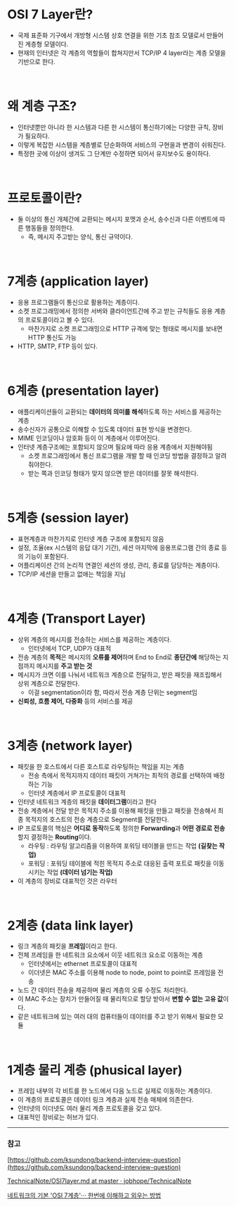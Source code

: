 

# OSI 7 Layer란?

- 국제 표준화 기구에서 개방형 시스템 상호 연결을 위한 기초 참조 모델로서 만들어진 계층형 모델이다.
- 현재의 인터넷은 각 계층의 역할들이 합쳐지만서 TCP/IP 4 layer라는 계층 모델을 기반으로 한다.
</br>

# 왜 계층 구조?

- 인터넷뿐만 아니라 한 시스템과 다른 한 시스템이 통신하기에는 다양한 규칙, 장비가 필요하다.
- 이렇게 복잡한 시스템을 계층별로 단순화하여 서비스의 구현을과 변경이 쉬워진다.
- 특정한 곳에 이상이 생겨도 그 단계만 수정하면 되어서 유지보수도 용이하다.
</br>


# 프로토콜이란?

- 둘 이상의 통신 개체간에 교환되는 메시지 포맷과 순서, 송수신과 다른 이벤트에 따른 행동들을 정의한다.
    - 즉, 메시지 주고받는 양식, 통신 규약이다.
</br>


# 7계층 (application layer)

- 응용 프로그램들이 통신으로 활용하는 계층이다.
- 소켓 프로그래밍에서 정의한 서버와 클라이언트간에 주고 받는 규칙들도 응용 계층의 프로토콜이라고 볼 수 있다.
    - 마찬가지로 소켓 프로그래밍으로 HTTP 규격에 맞는 형태로 메시지를 보내면 HTTP 통신도 가능
- HTTP, SMTP, FTP 등이 있다.
</br>


# 6계층 (presentation layer)

- 애플리케이션들이 교환되는 **데이터의 의미를 해석**하도록 하는 서비스를 제공하는 계층
- 송수신자가 공통으로 이해할 수 있도록 데이터 표현 방식을 변경한다.
- MIME 인코딩이나 암호화 등이 이 계층에서 이루어진다.
- 인터넷 계층구조에는 포함되지 않으며 필요에 따라 응용 계층에서 지원해야됨
    - 소켓 프로그래밍에서 통신 프로그램을 개발 할 때 인코딩 방법을 결정하고 알려줘야한다.
    - 받는 쪽과 인코딩 형태가 맞지 않으면 받은 데이터를 잘못 해석한다.
</br>


# 5계층 (session layer)

- 표현계층과 마찬가지로 인터넷 계층 구조에 포함되지 않음
- 설정, 조율(ex 시스템의 응답 대기 기간), 세션 마지막에 응용프로그램 간의 종료 등의 기능이 포함된다.
- 어플리케이션 간의 논리적 연결인 세션의 생성, 관리, 종료를 담당하는 계층이다.
- TCP/IP 세션을 만들고 없애는 책임을 지님
</br>


# 4계층 (Transport Layer)

- 상위 계층의 메시지를 전송하는 서비스를 제공하는 계층이다.
    - 인터넷에서 TCP, UDP가 대표적
- 전송 계층의 **목적**은 메시지의 **오류를 제어**하며 End to End로 **종단간에** 해당하는 지점까지 메시지를 **주고 받는 것**
- 메시지가 크면 이를 나눠서 네트워크 계층으로 전달하고, 받은 패킷을 재조립해서 상위 계층으로 전달한다.
    - 이걸 segmentation이라 함, 따라서 전송 계층 단위는 segment임
- **신뢰성, 흐름 제어, 다중화** 등의 서비스를 제공
</br>


# 3계층 (network layer)

- 패킷을 한 호스트에서 다른 호스트로 라우팅하는 책임을 지는 계층
    - 전송 측에서 목적지까지 데이터 패킷이 거쳐가는 최적의 경로를 선택하여 배정하는 기능
    - 인터넷 계층에서 IP 프로토콜이 대표적
- 인터넷 네트워크 계층의 패킷을 **데이터그램**이라고 한다
- 전송 계층에서 전달 받은 목적지 주소를 이용해 패킷을 만들고 패킷을 전송해서 최종 목적지의 호스트의 전송 계층으로 Segment를 전달한다.
- IP 프로토콜의 핵심은 **어디로 동작**하도록 정의한 **Forwarding**과 **어떤 경로로 전송**할지 결정하는 **Routing**이다.
    - 라우팅 : 라우팅 알고리즘을 이용하여 포워딩 테이블을 만드는 작업 **(길찾는 작업)**
    - 포워딩 : 포워딩 테이블에 적힌 목적지 주소로 대응된 출력 포트로 패킷을 이동시키는 작업 **(데이터 넘기는 작업)**
- 이 계층의 장비로 대표적인 것은 라우터
</br>


# 2계층 (data link layer)

- 링크 계층의 패킷을 **프레임**이라고 한다.
- 전체 프레임을 한 네트워크 요소에서 이웃 네트워크 요소로 이동하는 계층
    - 인터넷에서는 ethernet 프로토콜이 대표적
    - 이더넷은 MAC 주소를 이용해 node to node, point to point로 프레임을 전송
- 노드 간 데이터 전송을 제공하며 물리 계층의 오류 수정도 처리한다.
- 이 MAC 주소는 장치가 만들어질 때 물리적으로 할당 받아서 **변할 수 없는 고유 값**이다.
- 같은 네트워크에 있는 여러 대의 컴퓨터들이 데이터를 주고 받기 위해서 필요한 모듈
</br>


# 1계층 물리 계층 (phusical layer)

- 프레임 내부의 각 비트를 한 노드에서 다음 노드로 실제로 이동하는 계층이다.
- 이 계층의 프로토콜은 데이터 링크 계층과 실제 전송 매체에 의존한다.
- 인터넷의 이더넷도 여러 물리 계층 프로토콜을 갖고 있다.
- 대표적인 장비로는 허브가 있다.



---
### 참고 

[https://github.com/ksundong/backend-interview-question](https://github.com/ksundong/backend-interview-question)


[TechnicalNote/OSI7layer.md at master · jobhope/TechnicalNote](https://github.com/jobhope/TechnicalNote/blob/master/network/OSI7layer.md#ref1)

[네트워크의 기본 'OSI 7계층'··· 한번에 이해하고 외우는 방법](https://www.ciokorea.com/news/36536#csidxa7b8fb7c6c7e34a85f2253bf8c1b283)